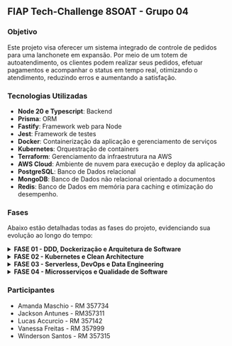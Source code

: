 ## FIAP Tech-Challenge 8SOAT - Grupo 04

### Objetivo

Este projeto visa oferecer um sistema integrado de controle de pedidos para uma lanchonete em expansão. Por meio de um totem de autoatendimento, os clientes podem realizar seus pedidos, efetuar pagamentos e acompanhar o status em tempo real, otimizando o atendimento, reduzindo erros e aumentando a satisfação.

### Tecnologias Utilizadas
- **Node 20 e Typescript**: Backend
- **Prisma**: ORM
- **Fastify**: Framework web para Node
- **Jest**: Framework de testes
- **Docker**: Containerização da aplicação e gerenciamento de serviços
- **Kubernetes**: Orquestração de containers
- **Terraform**: Gerenciamento da infraestrutura na AWS
- **AWS Cloud**: Ambiente de nuvem para execução e deploy da aplicação
- **PostgreSQL**: Banco de Dados relacional
- **MongoDB**: Banco de Dados não relacional orientado a documentos
- **Redis**: Banco de Dados em memória para caching e otimização do desempenho.

### Fases
Abaixo estão detalhadas todas as fases do projeto, evidenciando sua evolução ao longo do tempo:

<details>
	<summary>
		<b>FASE 01 - DDD, Dockerização e Arquitetura de Software</b>
	</summary>

#### Requerimentos

- Node 20
- Docker / Docker Compose

#### Resumo

Na Fase 1, foi desenvolvida uma aplicação monolítica estruturada em uma arquitetura hexagonal, implementando uma API responsável por gerenciar produtos, pedidos e clientes. A aplicação foi containerizada utilizando Docker, configurada por meio de um Dockerfile e um docker-compose.yml.

#### Documentação

O projeto possui uma documentação completa, desenvolvida utilizando os conceitos de DDD, linguagem ubíqua e Event Storming, abrangendo os fluxos de realização do pedido, pagamento, preparação e entrega. Acesse [aqui](https://miro.com/app/board/uXjVK2WZuMs=/) a Documentação do Projeto. Também é possível visualizar a estrutura do banco de dados, acessando o [Diagrama ER](https://miro.com/app/board/uXjVK0gj0bg=/).

#### Execução

Para executar a aplicação da fase 1, siga a [Documentação de instalação](docs/fase1/INSTALACAO.md), que possui todos os passos para iniciar e executar a aplicação localmente.

</details>

<details>
	<summary>
		<b>FASE 02 - Kubernetes e Clean Architecture</b>
	</summary>

#### Requerimentos

- Node 20
- Docker / Docker Compose
- Kubernetes / KubeCTL

#### Resumo

Na Fase 2, o projeto foi evoluído adotando os princípios de Clean Code e Clean Architecture para aprimorar a qualidade do código. Foi implementado um webhook para receber confirmações de pagamento e, também, foi desenvolvida a parte de integração com o Mercado Pago, permitindo a geração de QRCodes para pagamento dos pedidos. Além disso, a aplicação foi migrada para uma arquitetura baseada em Kubernetes, garantindo escalabilidade dinâmica com o aumento e diminuição de Pods conforme a demanda. Para maiores detalhes de como a aplicação funcionará nessa fase, acesse o [Vídeo de Apresentação da Fase 2](https://www.youtube.com/watch?v=gasm0z2YOBg&ab_channel=JacksonAntunes).

#### Documentação

É possível visualizar e testar todos os endpoints [aqui](https://github.com/8SOAT-G4-Tech-Challenge/tech-challenge-bruno). Foi utilizada a API Client Bruno, uma alternativa ao Postman que permite que a documentação seja versionada através do GitHub.

#### Deploy

Para executar o deploy local da aplicação com Kubernetes da fase 2, siga a seguinte [documentação](docs/fase2/DEPLOY.md), que possui todos os passos para iniciar e executar a aplicação localmente.

#### Infraestrutura Local

![local](https://github.com/user-attachments/assets/77555751-c388-46b6-9e79-260dfd98e104)

#### Prévia de Infraestrutura de Cloud (To do)

![aws_cloud](https://github.com/user-attachments/assets/21b13369-caea-438a-ae8e-3ba085b4888e)

</details>

<details>
	<summary>
		<b>FASE 03 - Serverless, DevOps e Data Engineering </b>
	</summary>

#### Requerimentos

- Node 20
- Kubernetes / KubeCTL
- AWS CLI
- Terraform

#### Resumo
Na Fase 3, o projeto evoluiu com a implementação de práticas avançadas de CI/CD e a segregação do código em múltiplos repositórios, garantindo maior modularidade. Todos os repositórios realizam deploy automatizado na AWS utilizando GitHub Actions, com as branches main/master protegidas para que os commits sejam realizados apenas via pull request

Os repositórios são:

- **Repositório AWS Lambdas**: com funções lambda para autenticar clientes via CPF e usuários administradores. Clique [aqui](https://github.com/8SOAT-G4-Tech-Challenge/tech-challenge-lambdas) para acessar.
- **Repositório para infraestrutura Kubernetes com Terraform**: contém todo o mapeamento para a criação de todos os recursos de infraestrutura na AWS. Clique [aqui](https://github.com/8SOAT-G4-Tech-Challenge/tech-challenge-terraform) para acessar.
- **Repositório para infraestrutura de Banco de Dados com Terraform**: contém todo o mapeamento para a criação de todos os recursos de banco de dados, VPC e network e security group na AWS. Clique [aqui](https://github.com/8SOAT-G4-Tech-Challenge/tech-challenge-database) para acessar.
- **Repositório da Aplicação**: mantido o repositório da API executada no Kubernetes.
- **Repositório Bruno**: mantido o repositório que contém a documentação da API.

Para maiores detalhes de como a aplicação funcionará nessa fase, acesse o [Vídeo de Apresentação da Fase 3](https://www.youtube.com/watch?v=cCr7wOE1I6Y).

#### Infraestrutura de Cloud

[Desenho Arquitetura drawio](https://drive.google.com/file/d/1y7T1N6wRgpz-XEwMXWtzjVsCxz71yy1p/view?usp=sharing)

![Desenho Arquitetura drawio](https://github.com/user-attachments/assets/0f953ddc-52e4-4467-b566-e5f984addd6f)

#### Execução

Para executar a aplicação da fase 3, siga a seguinte [documentação](docs/fase3/EXECUCAO.md), que possui todos os passos para iniciar e executar a aplicação localmente.

</details>

<details>
	<summary>
		<b>FASE 04 - Microsserviços e Qualidade de Software</b>
	</summary>

Em andamento

</details>

### Participantes

- Amanda Maschio - RM 357734
- Jackson Antunes - RM357311
- Lucas Accurcio - RM 357142
- Vanessa Freitas - RM 357999
- Winderson Santos - RM 357315

